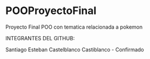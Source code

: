 # POOProyectoFinal
Proyecto Final POO con tematica relacionada a pokemon

INTEGRANTES DEL GITHUB:

Santiago Esteban Castelblanco Castiblanco - Confirmado
